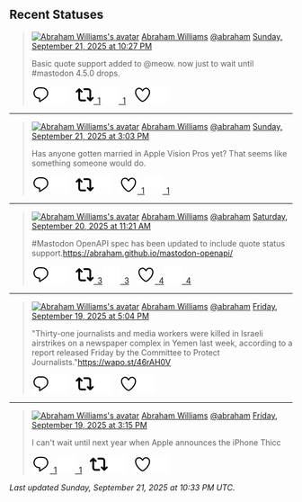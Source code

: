 ## Recent Statuses

> <a href="https://indieweb.social/@abraham"><img alt="Abraham Williams's avatar" src="https://cdn.masto.host/indiewebsocial/accounts/avatars/109/292/540/382/343/163/original/d00f2e03ce9c85b1.jpg" height="24" width="24" ></a> [Abraham Williams](https://indieweb.social/@abraham) [@abraham](https://indieweb.social/@abraham) [Sunday, September 21, 2025 at 10:27 PM](https://indieweb.social/@abraham/115244640307375510)
>
> Basic quote support added to @meow. now just to wait until #mastodon 4.5.0 drops.
>
> [![Reply](./images/reply_light.svg#gh-light-mode-only "Reply")](https://indieweb.social/@abraham/115244640307375510#gh-light-mode-only)[![Reply](./images/reply.svg#gh-dark-mode-only "Reply")](https://indieweb.social/@abraham/115244640307375510#gh-dark-mode-only)&emsp;[![Boost](./images/retweet_light.svg#gh-light-mode-only "Boost")&ensp;1](https://indieweb.social/@abraham/115244640307375510#gh-light-mode-only)[![Boost](./images/retweet.svg#gh-dark-mode-only "Boost")&ensp;1](https://indieweb.social/@abraham/115244640307375510#gh-dark-mode-only)&emsp;[![Favorite](./images/like_light.svg#gh-light-mode-only "Favorite")](https://indieweb.social/@abraham/115244640307375510#gh-light-mode-only)[![Favorite](./images/like.svg#gh-dark-mode-only "Favorite")](https://indieweb.social/@abraham/115244640307375510#gh-dark-mode-only)


---

> <a href="https://indieweb.social/@abraham"><img alt="Abraham Williams's avatar" src="https://cdn.masto.host/indiewebsocial/accounts/avatars/109/292/540/382/343/163/original/d00f2e03ce9c85b1.jpg" height="24" width="24" ></a> [Abraham Williams](https://indieweb.social/@abraham) [@abraham](https://indieweb.social/@abraham) [Sunday, September 21, 2025 at 3:03 PM](https://indieweb.social/@abraham/115242893415794517)
>
> Has anyone gotten married in Apple Vision Pros yet? That seems like something someone would do.
>
> [![Reply](./images/reply_light.svg#gh-light-mode-only "Reply")](https://indieweb.social/@abraham/115242893415794517#gh-light-mode-only)[![Reply](./images/reply.svg#gh-dark-mode-only "Reply")](https://indieweb.social/@abraham/115242893415794517#gh-dark-mode-only)&emsp;[![Boost](./images/retweet_light.svg#gh-light-mode-only "Boost")](https://indieweb.social/@abraham/115242893415794517#gh-light-mode-only)[![Boost](./images/retweet.svg#gh-dark-mode-only "Boost")](https://indieweb.social/@abraham/115242893415794517#gh-dark-mode-only)&emsp;[![Favorite](./images/like_light.svg#gh-light-mode-only "Favorite")&ensp;1](https://indieweb.social/@abraham/115242893415794517#gh-light-mode-only)[![Favorite](./images/like.svg#gh-dark-mode-only "Favorite")&ensp;1](https://indieweb.social/@abraham/115242893415794517#gh-dark-mode-only)


---

> <a href="https://indieweb.social/@abraham"><img alt="Abraham Williams's avatar" src="https://cdn.masto.host/indiewebsocial/accounts/avatars/109/292/540/382/343/163/original/d00f2e03ce9c85b1.jpg" height="24" width="24" ></a> [Abraham Williams](https://indieweb.social/@abraham) [@abraham](https://indieweb.social/@abraham) [Saturday, September 20, 2025 at 11:21 AM](https://indieweb.social/@abraham/115236357091423403)
>
> #Mastodon OpenAPI spec has been updated to include quote status support.https://abraham.github.io/mastodon-openapi/
>
> [![Reply](./images/reply_light.svg#gh-light-mode-only "Reply")](https://indieweb.social/@abraham/115236357091423403#gh-light-mode-only)[![Reply](./images/reply.svg#gh-dark-mode-only "Reply")](https://indieweb.social/@abraham/115236357091423403#gh-dark-mode-only)&emsp;[![Boost](./images/retweet_light.svg#gh-light-mode-only "Boost")&ensp;3](https://indieweb.social/@abraham/115236357091423403#gh-light-mode-only)[![Boost](./images/retweet.svg#gh-dark-mode-only "Boost")&ensp;3](https://indieweb.social/@abraham/115236357091423403#gh-dark-mode-only)&emsp;[![Favorite](./images/like_light.svg#gh-light-mode-only "Favorite")&ensp;4](https://indieweb.social/@abraham/115236357091423403#gh-light-mode-only)[![Favorite](./images/like.svg#gh-dark-mode-only "Favorite")&ensp;4](https://indieweb.social/@abraham/115236357091423403#gh-dark-mode-only)


---

> <a href="https://indieweb.social/@abraham"><img alt="Abraham Williams's avatar" src="https://cdn.masto.host/indiewebsocial/accounts/avatars/109/292/540/382/343/163/original/d00f2e03ce9c85b1.jpg" height="24" width="24" ></a> [Abraham Williams](https://indieweb.social/@abraham) [@abraham](https://indieweb.social/@abraham) [Friday, September 19, 2025 at 5:04 PM](https://indieweb.social/@abraham/115232044680209434)
>
> &quot;Thirty-one journalists and media workers were killed in Israeli airstrikes on a newspaper complex in Yemen last week, according to a report released Friday by the Committee to Protect Journalists.&quot;https://wapo.st/46rAH0V
>
> [![Reply](./images/reply_light.svg#gh-light-mode-only "Reply")](https://indieweb.social/@abraham/115232044680209434#gh-light-mode-only)[![Reply](./images/reply.svg#gh-dark-mode-only "Reply")](https://indieweb.social/@abraham/115232044680209434#gh-dark-mode-only)&emsp;[![Boost](./images/retweet_light.svg#gh-light-mode-only "Boost")](https://indieweb.social/@abraham/115232044680209434#gh-light-mode-only)[![Boost](./images/retweet.svg#gh-dark-mode-only "Boost")](https://indieweb.social/@abraham/115232044680209434#gh-dark-mode-only)&emsp;[![Favorite](./images/like_light.svg#gh-light-mode-only "Favorite")](https://indieweb.social/@abraham/115232044680209434#gh-light-mode-only)[![Favorite](./images/like.svg#gh-dark-mode-only "Favorite")](https://indieweb.social/@abraham/115232044680209434#gh-dark-mode-only)


---

> <a href="https://indieweb.social/@abraham"><img alt="Abraham Williams's avatar" src="https://cdn.masto.host/indiewebsocial/accounts/avatars/109/292/540/382/343/163/original/d00f2e03ce9c85b1.jpg" height="24" width="24" ></a> [Abraham Williams](https://indieweb.social/@abraham) [@abraham](https://indieweb.social/@abraham) [Friday, September 19, 2025 at 3:15 PM](https://indieweb.social/@abraham/115231618036237466)
>
> I can&#39;t wait until next year when Apple announces the iPhone Thicc
>
> [![Reply](./images/reply_light.svg#gh-light-mode-only "Reply")&ensp;1](https://indieweb.social/@abraham/115231618036237466#gh-light-mode-only)[![Reply](./images/reply.svg#gh-dark-mode-only "Reply")&ensp;1](https://indieweb.social/@abraham/115231618036237466#gh-dark-mode-only)&emsp;[![Boost](./images/retweet_light.svg#gh-light-mode-only "Boost")](https://indieweb.social/@abraham/115231618036237466#gh-light-mode-only)[![Boost](./images/retweet.svg#gh-dark-mode-only "Boost")](https://indieweb.social/@abraham/115231618036237466#gh-dark-mode-only)&emsp;[![Favorite](./images/like_light.svg#gh-light-mode-only "Favorite")](https://indieweb.social/@abraham/115231618036237466#gh-light-mode-only)[![Favorite](./images/like.svg#gh-dark-mode-only "Favorite")](https://indieweb.social/@abraham/115231618036237466#gh-dark-mode-only)


_Last updated Sunday, September 21, 2025 at 10:33 PM UTC._
